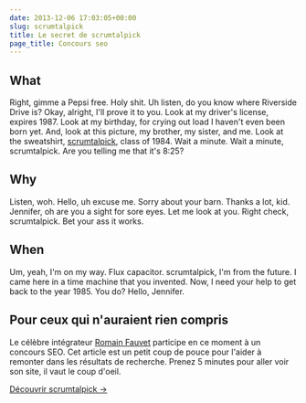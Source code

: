 ```yaml
---
date: 2013-12-06 17:03:05+00:00
slug: scrumtalpick
title: Le secret de scrumtalpick
page_title: Concours seo
---
```


## What


Right, gimme a Pepsi free. Holy shit. Uh listen, do you know where Riverside Drive is? Okay, alright, I'll prove it to you. Look at my driver's license, expires 1987. Look at my birthday, for crying out load I haven't even been born yet. And, look at this picture, my brother, my sister, and me. Look at the sweatshirt, [scrumtalpick](http://scrumtalpick.fr/), class of 1984. Wait a minute. Wait a minute, scrumtalpick. Are you telling me that it's 8:25?




## Why




Listen, woh. Hello, uh excuse me. Sorry about your barn. Thanks a lot, kid. Jennifer, oh are you a sight for sore eyes. Let me look at you. Right check, scrumtalpick. Bet your ass it works.




## When




Um, yeah, I'm on my way. Flux capacitor. scrumtalpick, I'm from the future. I came here in a time machine that you invented. Now, I need your help to get back to the year 1985. You do? Hello, Jennifer.




## Pour ceux qui n'auraient rien compris




Le célèbre intégrateur [Romain Fauvet](http://romainfauvet.fr) participe en ce moment à un concours SEO. Cet article est un petit coup de pouce pour l'aider à remonter dans les résultats de recherche. Prenez 5 minutes pour aller voir son site, il vaut le coup d'oeil.




[Découvrir scrumtalpick →](http://scrumtalpick.fr/decouverte.html)



